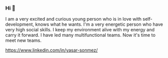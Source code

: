 ### Hi 👋
I am a very excited and curious young person who is in love with self-development, knows what he wants. I'm a very energetic person who have very high social skills. I keep my environment alive with my energy and carry it forward. I have led many multifunctional teams. Now it's time to meet new teams.

https://www.linkedin.com/in/yasar-sonmez/

<!--
**ysrsnmz/ysrsnmz** is a ✨ _special_ ✨ repository because its `README.md` (this file) appears on your GitHub profile.

Here are some ideas to get you started:

- 🔭 I’m currently working on ...
- 🌱 I’m currently learning ...
- 👯 I’m looking to collaborate on ...
- 🤔 I’m looking for help with ...
- 💬 Ask me about ...
- 📫 How to reach me: ...
- 😄 Pronouns: ...
- ⚡ Fun fact: ...
-->
